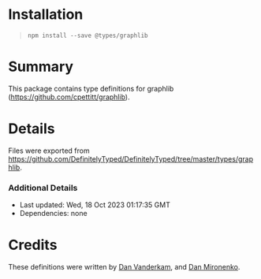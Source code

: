 # Installation
> `npm install --save @types/graphlib`

# Summary
This package contains type definitions for graphlib (https://github.com/cpettitt/graphlib).

# Details
Files were exported from https://github.com/DefinitelyTyped/DefinitelyTyped/tree/master/types/graphlib.

### Additional Details
 * Last updated: Wed, 18 Oct 2023 01:17:35 GMT
 * Dependencies: none

# Credits
These definitions were written by [Dan Vanderkam](http://danvk.org/), and [Dan Mironenko](wolfson@bracketedrebels.com).
